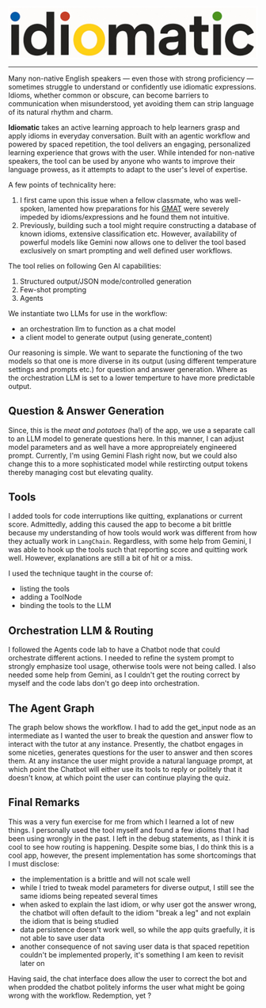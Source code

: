 ![idiomatic](idiomatic.jpeg)

---

Many non-native English speakers — even those with strong proficiency — sometimes struggle to understand or confidently use idiomatic expressions. Idioms, whether common or obscure, can become barriers to communication when misunderstood, yet avoiding them can strip language of its natural rhythm and charm.

**Idiomatic** takes an active learning approach to help learners grasp and apply idioms in everyday conversation. Built with an agentic workflow and powered by spaced repetition, the tool delivers an engaging, personalized learning experience that grows with the user. While intended for non-native speakers, the tool can be used by anyone who wants to improve their language prowess, as it attempts to adapt to the user's level of expertise.

A few points of technicality here:
 1. I first came upon this issue when a fellow classmate, who was well-spoken, lamented how preparations for his [GMAT](https://www.mba.com/exams/gmat-exam) were severely impeded by idioms/expressions and he found them not intuitive.
 2. Previously, building such a tool might require constructing a database of known idioms, extensive classification etc. However, availability of powerful models like Gemini now allows one to deliver the tool based exclusively on smart prompting and well defined user workflows.

The tool relies on following Gen AI capabilities:
 1. Structured output/JSON mode/controlled generation
 2. Few-shot prompting
 3. Agents

We instantiate two LLMs for use in the workflow:
- an orchestration llm to function as a chat model
- a client model to generate output (using generate_content)

Our reasoning is simple. We want to separate the functioning of the two models so that one is more diverse in its output (using different temperature settings and prompts etc.) for question and answer generation. Where as the orchestration LLM is set to a lower temperture to have more predictable output.

## Question & Answer Generation
Since, this is the _meat and potatoes_ (ha!) of the app, we use a separate call to an LLM model to generate questions here. In this manner, I can adjust model parameters and as well have a more appropreiately engineered prompt. Currently, I'm using Gemini Flash right now, but we could also change this to a more sophisticated model while restircting output tokens thereby managing cost but elevating quality.

## Tools
I added tools for code interruptions like quitting, explanations or current score. Admittedly, adding this caused the app to become a bit brittle because my understanding of how tools would work was different from how they actually work in `LangChain`. Regardless, with some help from Gemini, I was able to hook up the tools such that reporting score and quitting work well. However, explanations are still a bit of hit or a miss.

I used the technique taught in the course of:

- listing the tools
- adding a ToolNode
- binding the tools to the LLM

## Orchestration LLM & Routing
I followed the Agents code lab to have a Chatbot node that could orchestrate different actions. I needed to refine the system prompt to strongly emphasize tool usage, otherwise tools were not being called. I also needed some help from Gemini, as I couldn't get the routing correct by myself and the code labs don't go deep into orchestration.

## The Agent Graph
The graph below shows the workflow. I had to add the get_input node as an intermediate as I wanted the user to break the question and answer flow to interact with the tutor at any instance. Presently, the chatbot engages in some niceties, generates questions for the user to answer and then scores them. At any instance the user might provide a natural language prompt, at which point the Chatbot will either use its tools to reply or politely that it doesn't know, at which point the user can continue playing the quiz.

## Final Remarks
This was a very fun exercise for me from which I learned a lot of new things. I personally used the tool myself and found a few idioms that I had been using wrongly in the past. I left in the debug statements, as I think it is cool to see how routing is happening. Despite some bias, I do think this is a cool app, however, the present implementation has some shortcomings that I must disclose:

- the implementation is a brittle and will not scale well
- while I tried to tweak model parameters for diverse output, I still see the same idioms being repeated several times
- when asked to explain the last idiom, or why user got the answer wrong, the chatbot will often default to the idiom "break a leg" and not explain the idiom that is being studied
- data persistence doesn't work well, so while the app quits graefully, it is not able to save user data
- another consequence of not saving user data is that spaced repetition couldn't be implemented properly, it's something I am keen to revisit later on

Having said, the chat interface does allow the user to correct the bot and when prodded the chatbot politely informs the user what might be going wrong with the workflow. Redemption, yet ?
